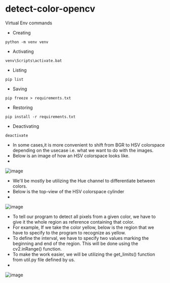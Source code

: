 # detect-color-opencv

Virtual Env commands

- Creating
 ```
python -m venv venv
```
- Activating
 ```
venv\Scripts\activate.bat
```
- Listing
```
pip list
```
- Saving
```
pip freeze > requirements.txt
```
- Restoring
```
pip install -r requirements.txt
```
- Deactivating
```
deactivate
```

- In some cases,it is more convenient to shift from BGR to HSV colorspace depending on the usecase i.e. what we want to do with the images.
- Below is an image of how an HSV colorspace looks like.
-
![image](https://github.com/user-attachments/assets/398a2a5d-a1dc-40b6-af7d-7d3e7f039268)

- We'll be mostly be utilizing the Hue channel to differentiate between colors.
- Below is the top-view of the HSV colorspace cylinder
- 
![image](https://github.com/user-attachments/assets/4b74367e-d519-4c7f-9865-bffe2d4d27c3)

- To tell our program to detect all pixels from a given color, we have to give it the whole region as reference containing that color.
- For example, If we take the color yellow, below is the region that we have to specify to the program to recognize as yellow.
- To define the interval, we have to specify two values marking the beginning and end of the region. This will be done using the cv2.inRange() function.
- To make the work easier, we will be utilizing the get_limits() function from util.py file defined by us.
- 
![image](https://github.com/user-attachments/assets/bf8aa988-9b59-43b2-aa85-a9714a232a1a)

